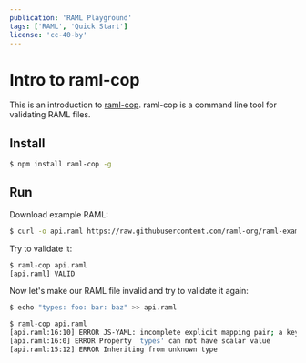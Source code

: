 ```yaml
---
publication: 'RAML Playground'
tags: ['RAML', 'Quick Start']
license: 'cc-40-by'
---
```


# Intro to raml-cop

This is an introduction to [raml-cop](https://github.com/thebinarypenguin/raml-cop). raml-cop is a command line tool for validating RAML files.

## Install

```sh
$ npm install raml-cop -g
```

## Run

Download example RAML:

```sh
$ curl -o api.raml https://raw.githubusercontent.com/raml-org/raml-examples/master/typesystem/simple.raml
```

Try to validate it:

```sh
$ raml-cop api.raml
[api.raml] VALID
```

Now let's make our RAML file invalid and try to validate it again:

```sh
$ echo "types: foo: bar: baz" >> api.raml

$ raml-cop api.raml
[api.raml:16:10] ERROR JS-YAML: incomplete explicit mapping pair; a key node is missed at line 17, column 11
[api.raml:16:0] ERROR Property 'types' can not have scalar value
[api.raml:15:12] ERROR Inheriting from unknown type
```
